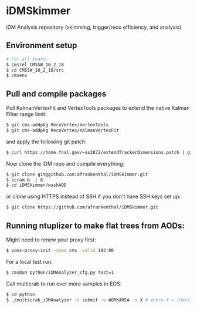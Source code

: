 # iDMSkimmer
iDM Analysis repository (skimming, trigger/reco efficiency, and analysis)

## Environment setup

```bash
# For all years:
$ cmsrel CMSSW_10_2_18
$ cd CMSSW_10_2_18/src
$ cmsenv
```

## Pull and compile packages

Pull KalmanVertexFit and VertexTools packages to extend the native Kalman Filter range limit:

```bash
$ git cms-addpkg RecoVertex/VertexTools
$ git cms-addpkg RecoVertex/KalmanVertexFit
```
and apply the following git patch:

```bash
$ curl https://home.fnal.gov/~as2872/extendTrackerDimensions.patch | git apply
```

Now clone the iDM repo and compile everything:

```bash
$ git clone git@github.com:afrankenthal/iDMSkimmer.git
$ scram b -j 8
$ cd iDMSkimmer/washAOD
```

or clone using HTTPS instead of SSH if you don't have SSH keys set up:

```bash
$ git clone https://github.com/afrankenthal/iDMSkimmer.git
```

## Running ntuplizer to make flat trees from AODs:

Might need to renew your proxy first:

```bash
$ voms-proxy-init -voms cms -valid 192:00
```

For a local test run:

```bash
$ cmsRun python/iDMAnalyzer_cfg.py test=1
```

Call multicrab to run over more samples in EOS:

```bash
$ cd python
$ ./multicrab_iDMAnalyzer -c submit -w WORKAREA -s X # where X = {data,MC,custom}
```
